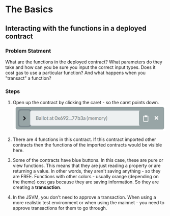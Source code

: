 # The Basics

## Interacting with the functions in a deployed contract

### Problem Statment
What are the functions in the deployed contract? What parameters do they take and how can you be sure you input the correct input types.  Does it cost gas to use a particular function?  And what happens when you "transact" a function?

### Steps
1. Open up the contract by clicking the caret - so the caret points down.
![deploy contract](https://github.com/ethereum/remix-workshops/blob/master/basics/3_interacting/images/caret-deployed.png "deployed contract")

2. There are 4 functions in this contract.  If this contract imported other contracts then the functions of the imported contracts would be visible here.

3. Some of the contracts have blue buttons.  In this case, these are pure or view functions.  This means that they are just reading a property or are returning a value.  In other words, they aren't saving anything - so they are FREE.  Functions with other colors - usually orange (depending on the theme) cost gas because they are saving information.  So they are creating a **transaction**.

4. In the JSVM, you don't need to approve a transaction.  When using a more realistic test environment or when using the mainnet - you need to approve transactions for them to go through.
